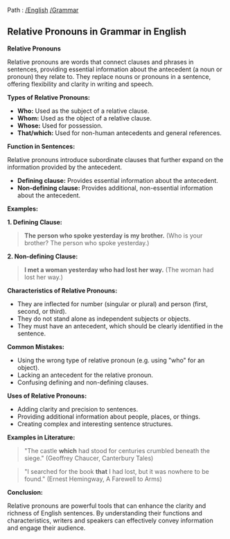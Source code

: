 Path : [/English](../../index.md) [/Grammar](../index.md)
## Relative Pronouns in Grammar in English

**Relative Pronouns**

Relative pronouns are words that connect clauses and phrases in sentences, providing essential information about the antecedent (a noun or pronoun) they relate to. They replace nouns or pronouns in a sentence, offering flexibility and clarity in writing and speech.

**Types of Relative Pronouns:**

* **Who:** Used as the subject of a relative clause. 
* **Whom:** Used as the object of a relative clause.
* **Whose:** Used for possession.
* **That/which:** Used for non-human antecedents and general references.

**Function in Sentences:**

Relative pronouns introduce subordinate clauses that further expand on the information provided by the antecedent. 

* **Defining clause:** Provides essential information about the antecedent. 
* **Non-defining clause:** Provides additional, non-essential information about the antecedent.

**Examples:**

**1. Defining Clause:**

> **The person who spoke yesterday is my brother.** (Who is your brother? The person who spoke yesterday.)

**2. Non-defining Clause:**

> **I met a woman yesterday who had lost her way.** (The woman had lost her way.) 

**Characteristics of Relative Pronouns:**

- They are inflected for number (singular or plural) and person (first, second, or third).
- They do not stand alone as independent subjects or objects.
- They must have an antecedent, which should be clearly identified in the sentence.

**Common Mistakes:**

- Using the wrong type of relative pronoun (e.g. using "who" for an object).
- Lacking an antecedent for the relative pronoun.
- Confusing defining and non-defining clauses.


**Uses of Relative Pronouns:**

- Adding clarity and precision to sentences.
- Providing additional information about people, places, or things.
- Creating complex and interesting sentence structures.

**Examples in Literature:**

> "The castle **which** had stood for centuries crumbled beneath the siege." (Geoffrey Chaucer, Canterbury Tales)

> "I searched for the book **that** I had lost, but it was nowhere to be found." (Ernest Hemingway, A Farewell to Arms)


**Conclusion:**

Relative pronouns are powerful tools that can enhance the clarity and richness of English sentences. By understanding their functions and characteristics, writers and speakers can effectively convey information and engage their audience.
